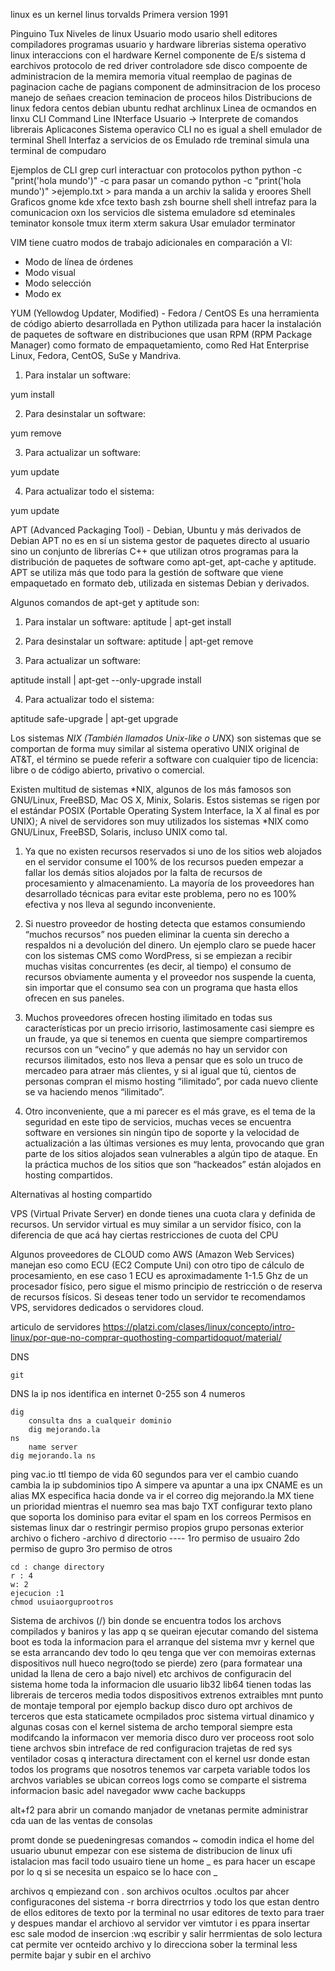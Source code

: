 linux es un kernel
	linus torvalds
Primera version 1991

Pinguino Tux
Niveles de linux
	Usuario
		modo usario 
			shell 
			editores
			compiladores
			programas
		usuario y hardware
			librerias sistema operativo linux
			interaccions con el hardware
Kernel
	componente de E/s
		sistema d earchivos
		protocolo de red
		driver controladore sde disco
	compoente de administracion de la memira
		memoria vitual
		reemplao de paginas de paginacion
		cache de pagians
	component de adminsitracion de los proceso
		manejo de señaes
		creacion teminacion de proceos hilos
Distribucions de linux
	fedora
	centos
	debian
	ubuntu
	redhat
	archlinux
Linea de ocmandos en linxu
	CLI Command Line INterface
	Usuario ->
	Interprete de comandos
		librerais 
		Aplicacones
	Sistema operavico
CLI no es igual a shell emulador de terminal
Shell Interfaz a servicios de os
Emulado rde treminal
	simula una terminal de compudaro

Ejemplos de CLI
	grep
	curl
		interactuar con protocolos
	python
		python -c "print('hola mundo')"
			-c  para pasar un comando
		python -c "print('hola mundo')" >ejemplo.txt
			> para manda a un archiv la salida y eroores
Shell
	Graficos
		gnome
		kde
		xfce
	texto
		bash
		zsh
		bourne shell
shell 
	intrefaz para la comunicacion oxn los servicios dle sistema
emuladore sd eteminales
	teminator
	konsole
	tmux
	iterm
	xterm
	sakura
Usar emulador terminator

VIM tiene cuatro modos de trabajo adicionales en comparación a VI:

- Modo de línea de órdenes
- Modo visual
- Modo selección
- Modo ex

YUM (Yellowdog Updater, Modified) - Fedora / CentOS
Es una herramienta de código abierto desarrollada en Python utilizada para hacer la instalación de paquetes de software en distribuciones que usan RPM (RPM Package Manager) como formato de empaquetamiento, como Red Hat Enterprise Linux, Fedora, CentOS, SuSe y Mandriva.

1. Para instalar un software:

yum install <nombre del paquete>

2. Para desinstalar un software:

yum remove <nombre del paquete>

3. Para actualizar un software:

yum update <nombre del paquete>

4. Para actualizar todo el sistema:

yum update

APT (Advanced Packaging Tool) - Debian, Ubuntu y más derivados de Debian
APT no es en sí un sistema gestor de paquetes directo al usuario sino un conjunto de librerías C++ que utilizan otros programas para la distribución de paquetes de software como apt-get, apt-cache y aptitude. APT se utiliza más que todo para la gestión de software que viene empaquetado en formato deb, utilizada en sistemas Debian y derivados.

Algunos comandos de apt-get y aptitude son:

1. Para instalar un software:
aptitude | apt-get install <nombre del paquete>

2. Para desinstalar un software:
aptitude | apt-get remove <nombre del paquete>

3. Para actualizar un software:

aptitude install <nombre del paquete> | apt-get  --only-upgrade install <nombre del paquete>


4. Para actualizar todo el sistema:

aptitude safe-upgrade | apt-get upgrade

Los sistemas *NIX (También llamados Unix-like o UN*X) son sistemas que se comportan  de forma muy similar al sistema operativo UNIX original de AT&T, el término se puede referir a software con cualquier tipo de licencia: libre o de código abierto, privativo o comercial.

Existen multitud de sistemas *NIX, algunos de los más famosos son GNU/Linux, FreeBSD, Mac OS X, Minix, Solaris. Estos sistemas se rigen por el estándar POSIX (Portable Operating System Interface, la X al final es por UNIX);
A nivel de servidores son muy utilizados los sistemas *NIX como GNU/Linux, FreeBSD, Solaris, incluso UNIX como tal.

1. Ya que no existen recursos reservados si uno de los sitios web alojados en el servidor consume el 100% de los recursos pueden empezar a fallar los demás sitios alojados por la falta de recursos de procesamiento y almacenamiento. La mayoría de los proveedores han desarrollado técnicas para evitar este problema, pero no es 100% efectiva y nos lleva al segundo inconveniente.

2. Si nuestro proveedor de hosting detecta que estamos consumiendo “muchos recursos” nos pueden eliminar la cuenta sin derecho a respaldos ni a devolución del dinero. Un ejemplo claro se puede hacer con los sistemas CMS como WordPress, si se empiezan a recibir muchas visitas concurrentes (es decir, al tiempo) el consumo de recursos obviamente aumenta y el proveedor nos suspende la cuenta, sin importar que el consumo sea con un programa que hasta ellos ofrecen en sus paneles. 

3. Muchos proveedores ofrecen hosting ilimitado en todas sus características por un precio irrisorio, lastimosamente casi siempre es un fraude, ya que si tenemos en cuenta que siempre compartiremos recursos con un “vecino” y que además no hay un servidor con recursos ilimitados, esto nos lleva a pensar que es solo un truco de mercadeo para atraer más clientes, y si al igual que tú, cientos de personas compran el mismo hosting “ilimitado”, por cada nuevo cliente se va haciendo menos “ilimitado”.

4. Otro inconveniente, que a mi parecer es el más grave, es el tema de la seguridad en este tipo de servicios, muchas veces se encuentra software en versiones sin ningún tipo de soporte y la velocidad de actualización a las últimas versiones es muy lenta, provocando que gran parte de los sitios alojados sean vulnerables a algún tipo de ataque. En la práctica muchos de los sitios que son “hackeados” están alojados en hosting compartidos.

Alternativas al hosting compartido

 VPS (Virtual Private Server) en donde tienes una cuota clara y definida de recursos. Un servidor virtual es muy similar a un servidor físico, con la diferencia de que acá hay ciertas restricciones de cuota del CPU

 Algunos proveedores de CLOUD como AWS (Amazon Web Services) manejan eso como ECU (EC2 Compute Uni) con otro tipo de cálculo de procesamiento, en ese caso 1 ECU es aproximadamente 1-1.5 Ghz de un procesador físico, pero sigue el mismo principio de restricción o de reserva de recursos físicos. Si deseas tener todo un servidor  te recomendamos VPS, servidores dedicados o servidores cloud.

 articulo de servidores
 	https://platzi.com/clases/linux/concepto/intro-linux/por-que-no-comprar-quothosting-compartidoquot/material/

 DNS

	git

DNS
	la ip nos identifica en internet
	0-255 son 4 numeros

	dig
		consulta dns a cualqueir dominio
		dig mejorando.la
	ns 
		name server
	dig mejorando.la ns

ping vac.io
ttl tiempo de vida
	60 segundos para ver el cambio cuando cambia la ip
subdominios
	tipo A simpere va apuntar a una ipx
 CNAME
 	es un alias
 MX
 	especifica hacia donde va ir el correo
 dig mejorando.la MX
 	tiene un prioridad
 		mientras el nuemro sea mas bajo
 	TXT
 		configurar texto plano que soporta los dominiso
 		para evitar el spam en los correos
Permisos en sistemas linux
	dar o restringir permiso
		propios
		grupo
		personas exterior
archivo o fichero
	-archivo
	d directorio
	----
	1ro permiso de usuairo
	2do permiso de gupro
	3ro permiso de otros

	cd : change directory
	r : 4
	w: 2
	ejecucion :1
	chmod usuiaorguprootros

Sistema de archivos (/)
	bin
		donde se encuentra todos los archovs compilados y baniros y las app q se queiran ejecutar
		comando del sistema
	boot
		es toda la informacion para el arranque del sistema
		mvr y kernel que se esta arrancando
	dev
		todo lo qeu tenga que ver con memoiras externas
		dispositivos
		null hueco negro(todo se pierde)
		zero (para formatear una unidad la llena de cero a bajo nivel)
	etc
		archivos de configuracin del sistema
	home
		toda la informacion dle usuario
	lib32
	lib64
		tienen todas las librerais 
		de terceros
	media
		todos dispositivos extrenos extraibles
	mnt
		punto de montaje temporal
		por ejemplo backup disco duro
	opt
		archivos de terceros que esta staticamete ocmpilados
	proc
		sistema virtual dinamico y algunas cosas con el kernel
		sistema de archo temporal
		siempre esta modifcando la informacon
		ver memoria disco duro
		ver proceoss
	root
		solo tiene archvos 
	sbin
		intreface de red
		configuracion trajetas de red
	sys
		ventilador
		cosas q interactura directament con el kernel
	usr
		donde estan todos los programs que nosotros tenemos
	var
		carpeta variable todos los archvos variables se ubican 
		correos
		logs
		como se comparte el sistrema
		informacion basic adel navegador
		www
		cache
		backupps

alt+f2 para abrir un comando
	manjador de vnetanas
		permite administrar cda uan de las ventas de consolas

promt
	donde se puedeningresas comandos
~ comodin indica el home del usuario
ubunut 
	empezar con ese sistema de distribucion de linux
ufi
	istalacion mas facil
todo usuairo tiene un home
_ es para hacer un escape
	por lo q si se necesita un espaico se lo hace con _

archivos q empiezand con . son archivos ocultos
	.ocultos par ahcer configuracones del sistema
	-r borra directrrios y todo los que estan dentro de ellos
editores de texto por la terminal
	no usar editores de texto para traer y despues mandar el archiovo al servidor
ver vimtutor
	i es ppara insertar 
	esc sale modod de insercion
	:wq escribir y salir
herrmientas de solo lectura
	cat permite ver ocnteido archivo y lo direcciona sober la terminal
less permite bajar y subir en el archivo
